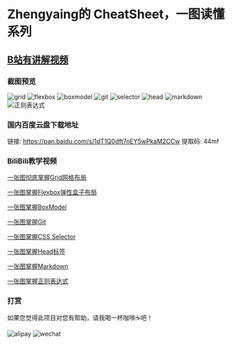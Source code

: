 # Zhengyaing的 CheatSheet，一图读懂系列

## [B站有讲解视频](https://space.bilibili.com/503792864)

### 截图预览

![grid](image/grid.png)
![flexbox](image/flexbox.png)
![boxmodel](image/boxmodel.png)
![git](image/git.png)
![selector](image/cssselector.png)
![head](image/head.png)
![markdown](image/markdown.png)
![正则表达式](image/regex.png)

### 国内百度云盘下载地址

链接: https://pan.baidu.com/s/1dT1Q0dft7nEY5wPkaM2CCw 提取码: 44mf

### BiliBili教学视频

[一张图彻底掌握Grid网格布局](https://www.bilibili.com/video/BV1jA411h7sy/)

[一张图掌握Flexbox弹性盒子布局](https://www.bilibili.com/video/BV1K64y1u7eb/)

[一张图掌握BoxModel](https://www.bilibili.com/video/BV1ni4y1t7jK/)

[一张图掌握Git](https://www.bilibili.com/video/BV1AZ4y1x7Do/)

[一张图掌握CSS Selector](https://www.bilibili.com/video/BV1kk4y1R78f)

[一张图掌握Head标签](https://www.bilibili.com/video/BV1ui4y1b7UW/)

[一张图掌握Markdown](https://www.bilibili.com/video/BV1sz411z7qd/)

[一张图掌握正则表达式](https://www.bilibili.com/video/BV1jT4y137qt/)

### 打赏

如果您觉得此项目对您有帮助，请我喝一杯咖啡☕️吧！

![alipay](image/alipay.jpeg)
![wechat](image/wechatpay.png)
